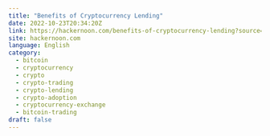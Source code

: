 ```yaml
---
title: "Benefits of Cryptocurrency Lending"
date: 2022-10-23T20:34:20Z
link: https://hackernoon.com/benefits-of-cryptocurrency-lending?source=rss&utm_medium=RSS&utm_source=news.12bit.vn
site: hackernoon.com
language: English
category:
  - bitcoin
  - cryptocurrency
  - crypto
  - crypto-trading
  - crypto-lending
  - crypto-adoption
  - cryptocurrency-exchange
  - bitcoin-trading
draft: false
---
```

